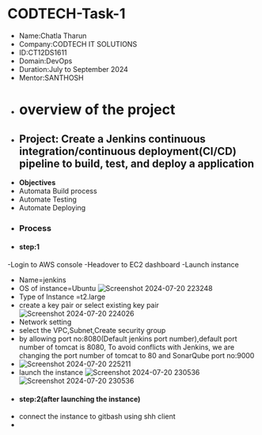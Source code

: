 # CODTECH-Task-1
- Name:Chatla Tharun
- Company:CODTECH IT SOLUTIONS
- ID:CT12DS1611
- Domain:DevOps
- Duration:July to September 2024
- Mentor:SANTHOSH
- # overview of the project
- ## Project: Create a Jenkins continuous integration/continuous deployment(CI/CD) pipeline to build, test, and deploy a application
- **Objectives**
- Automata Build process 
- Automate Testing
- Automate Deploying
- ### Process
- #### step:1
-Login to AWS console
-Headover to EC2 dashboard
-Launch instance
- Name=jenkins
- OS of instance=Ubuntu 
![Screenshot 2024-07-20 223248](https://github.com/user-attachments/assets/a1ca9f75-d4da-4393-8b32-f30467ea804a)
- Type of Instance =t2.large
- create a key pair or select existing key pair                     
![Screenshot 2024-07-20 224026](https://github.com/user-attachments/assets/c4dbcb77-c992-4f41-9fba-be602eacf86b)
- Network setting
- select the VPC,Subnet,Create security group
- by allowing port no:8080(Default jenkins port number),default port number of tomcat is 8080, To avoid conflicts with Jenkins, we are changing the port number of tomcat to 80 and SonarQube port no:9000
- ![Screenshot 2024-07-20 225211](https://github.com/user-attachments/assets/0a785598-17e2-4614-9b97-8a265c6c521d)
- launch the instance
![Screenshot 2024-07-20 230536](https://github.com/user-attachments/assets/25342cba-c9ce-4682-b92c-167aa3c3829f)
![Screenshot 2024-07-20 230536](https://github.com/user-attachments/assets/1acc7c37-4f3d-4867-af0f-c3ef1b77796b)
- #### step:2(after launching the instance)
- connect the instance to gitbash using shh client
- 
